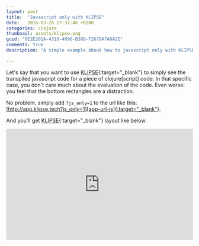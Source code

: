 ```yaml
---
layout: post
title:  "Javascript only with KLIPSE"
date:   2016-03-26 17:32:46 +0200
categories: clojure
thumbnail: assets/klipse.png
guid: "0E2E201A-4310-4096-B38D-F2679A7A0A2E"
comments: true
description: "A simple example about how to javascript only with KLIPSE"

---
```


Let's say that you want to use [KLIPSE][app-url-js]{:target="_blank"} to simply see the transpiled javascript code for a piece of clojure[script] code. In that specific case, you don't care much about the evaluation of the code.  Even worse: you feel that the bottom rectangles are a distraction.

No problem, simply add `?js_only=1` to the url like this: [http://app.klipse.tech?js_only=1][app-url-js]{:target="_blank"}.


And you'll get [KLIPSE][app-url-js]{:target="_blank"} layout like below:

<iframe frameborder="0" width="100%" height="300px"
    src= 
    "http://app.klipse.tech?js_only=1">
    </iframe>



[app-url-js]: http://app.klipse.tech?js_only=1

